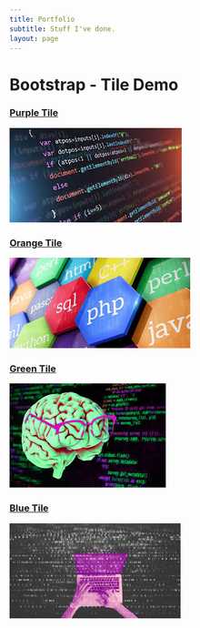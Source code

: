 ```yaml
---
title: Portfolio
subtitle: Stuff I've done.
layout: page
---
```

<div class="container">
  <div class="row">
    <div class="col-md-12">
      <h1>
        <strong>Bootstrap - Tile Demo</strong>
      </h1>
    </div>
  </div>
  <div class="row">
    <div class="col-sm-4">
        <a href="http://www.ubh.com">
          <h3 class="title">Purple Tile</h3>
          <p><img src="/assets/img/dv1.jfif"></p>
        </a>
    </div>
    <div class="col-sm-4">
        <a href="http://www.ubh.com">
          <h3 class="title">Orange Tile</h3>
          <p><img src="/assets/img/dv2.jfif"></p>
        </a>
    </div>
  </div>
  <div class="row">
    <div class="col-sm-4">
        <a href="http://www.ubh.com">
          <h3 class="title">Green Tile</h3>
          <p><img src="/assets/img/dv3.jfif"></p>
        </a>
    </div>
    <div class="col-sm-4">
        <a href="http://www.ubh.com">
          <h3 class="title">Blue Tile</h3>
          <p><img src="/assets/img/dv4.jfif"></p>
        </a>
    </div>
  </div>
</div>

